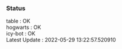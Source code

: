### Status


table : OK  
hogwarts : OK  
icy-bot : OK  
Latest Update : 2022-05-29 13:22:57.520910
